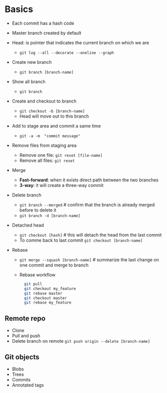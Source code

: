 # Basics

- Each commit has a hash code
- Master branch created by default
- Head: is pointer that indicates the current branch on which we are
  - ```git log --all --decorate --oneline --graph```
- Create new branch
  - ```git branch [branch-name]```
- Show all branch
  - ```git branch```
- Create and checkout to branch
  - ```git checkout -b [branch-name]```
  - Head will move out to this branch
- Add to stage area and commit a same time
  - ```git -a -m  "commit message"```

- Remove files from staging area
  
  - Remove one file: ```git reset [file-name]```
  - Remove all files: ```git reset```
  
- Merge
  - **Fast-forward**: when it exists direct path between the two branches
  - **3-way**: it will create a three-way commit

- Delete branch
  - ```git branch --merged``` # confirm that the branch is already merged before to delete it
  - ```git branch -d [branch-name]```
- Detached head
  - ```git checkout [hash]``` # this will detach the head from the last commit
  - To comme back to last commit  ```git checkout [branch-name]```
  
- Rebase
  - ``git merge --squash [branch-name]`` # summarize the last change on one commit and merge to branch
  - Rebase workflow

    ```bash
      git pull 
      git checkout my_feature
      git rebase master
      git checkout master
      git rebase my_feature
    ```

## Remote repo

- Clone
- Pull and push
- Delete branch on remote
  ```git push origin --delete [branch-name]```

## Git objects

- Blobs
- Trees
- Commits
- Annotated tags
